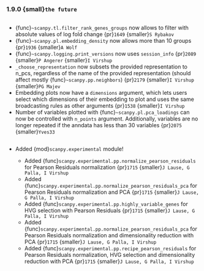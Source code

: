 ### 1.9.0 {small}`the future`

```{rubric} Features
```

- {func}`~scanpy.tl.filter_rank_genes_groups` now allows to filter with absolute values of log fold change {pr}`1649` {smaller}`S Rybakov`
- {func}`~scanpy.pl.embedding_density` now allows more than 10 groups {pr}`1936` {smaller}`A Wolf`
- {func}`~scanpy.logging.print_versions` now uses `session_info` {pr}`2089` {smaller}`P Angerer` {smaller}`I Virshup`
- `_choose_representation` now subsets the provided representation to n_pcs, regardless of the name of the provided representation (should affect mostly {func}`~scanpy.pp.neighbors`)  {pr}`2179`  {smaller}`I Virshup` {smaller}`PG Majev`
- Embedding plots now have a `dimensions` argument, which lets users select which dimensions of their embedding to plot and uses the same broadcasting rules as other arguments {pr}`1538` {smaller}`I Virshup`
- Number of variables plotted with {func}`~scanpy.pl.pca_loadings` can now be controlled with `n_points` argument. Additionally, variables are no longer repeated if the anndata has less than 30 variables {pr}`2075` {smaller}`Yves33`

```{rubric} Experimental module
```

- Added {mod}`scanpy.experimental` module!

  - Added {func}`scanpy.experimental.pp.normalize_pearson_residuals` for Pearson Residuals normalization {pr}`1715` {smaller}`J Lause, G Palla, I Virshup`
  - Added {func}`scanpy.experimental.pp.normalize_pearson_residuals_pca` for Pearson Residuals normalization and PCA {pr}`1715` {smaller}`J Lause, G Palla, I Virshup`
  - Added {func}`scanpy.experimental.pp.highly_variable_genes` for HVG selection with Pearson Residuals {pr}`1715` {smaller}`J Lause, G Palla, I Virshup`
  - Added {func}`scanpy.experimental.pp.normalize_pearson_residuals_pca` for Pearson Residuals normalization and dimensionality reduction with PCA {pr}`1715` {smaller}`J Lause, G Palla, I Virshup`
  - Added {func}`scanpy.experimental.pp.recipe_pearson_residuals` for Pearson Residuals normalization, HVG selection and dimensionality reduction with PCA  {pr}`1715` {smaller}`J Lause, G Palla, I Virshup`
